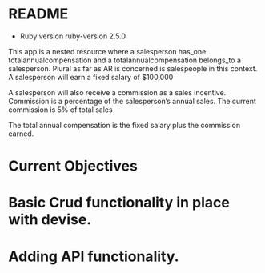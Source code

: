 # README

* Ruby version
ruby-version 2.5.0

This app is a nested resource where a salesperson has_one totalannualcompensation and a totalannualcompensation belongs_to a salesperson. Plural as far as AR is concerned is salespeople in this context. 
A salesperson will earn a fixed salary of $100,000

A salesperson will also receive a commission as a sales incentive. Commission is a percentage of the salesperson’s annual sales. The current commission is 5% of total sales

The total annual compensation is the fixed salary plus the commission earned.

# Current Objectives

# Basic Crud functionality in place with devise.

# Adding API functionality. 